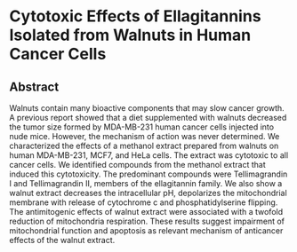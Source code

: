 # Cytotoxic Effects of Ellagitannins Isolated from Walnuts in Human Cancer Cells

## Abstract

Walnuts contain many bioactive components that may slow cancer growth. A previous report showed that a diet supplemented with walnuts decreased the tumor size formed by MDA-MB-231 human cancer cells injected into nude mice. However, the mechanism of action was never determined. We characterized the effects of a methanol extract prepared from walnuts on human MDA-MB-231, MCF7, and HeLa cells. The extract was cytotoxic to all cancer cells. We identified compounds from the methanol extract that induced this cytotoxicity. The predominant compounds were Tellimagrandin I and Tellimagrandin II, members of the ellagitannin family. We also show a walnut extract decreases the intracellular pH, depolarizes the mitochondrial membrane with release of cytochrome c and phosphatidylserine flipping. The antimitogenic effects of walnut extract were associated with a twofold reduction of mitochondria respiration. These results suggest impairment of mitochondrial function and apoptosis as relevant mechanism of anticancer effects of the walnut extract.
